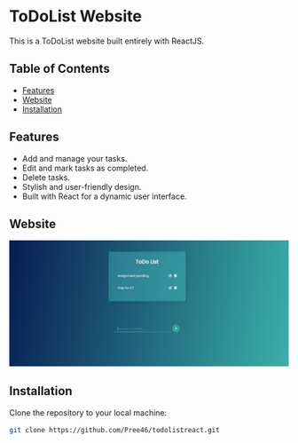 
# ToDoList Website

This is a ToDoList website built entirely with ReactJS.

## Table of Contents

- [Features](#features)
- [Website](#demo)
- [Installation](#installation)


## Features

- Add and manage your tasks.
- Edit and mark tasks as completed.
- Delete tasks.
- Stylish and user-friendly design.
- Built with React for a dynamic user interface.

## Website
![Screenshot](./src/img/Screenshot%202023-10-14%20234717.png)


## Installation

   Clone the repository to your local machine:

   ```bash
   git clone https://github.com/Pree46/todolistreact.git
   ```
